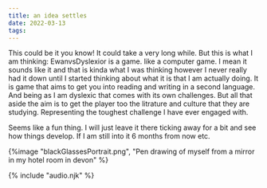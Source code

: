 ```yaml
---
title: an idea settles 
date: 2022-03-13
tags:
---
```


This could be it you know! It could take a very long while. But this is what I
am thinking: EwanvsDyslexior is a game. like a computer game. I mean it sounds
like it and that is kinda what I was thinking however I never really had it down
until I started thinking about what it is that I am actually doing. It is game
that aims to get you into reading and writing in a second language. And being as
I am dyslexic that comes with its own challenges. But all that aside the aim is
to get the player too the litrature and culture that they are studying.
Representing the toughest challenge I have ever engaged with.

Seems like a fun thing. I will just leave it there ticking away for a bit and
see how things develop. If I am still into it 6 months from now etc.



{%image "blackGlassesPortrait.png", "Pen drawing of myself from a mirror in my hotel room in devon" %}



<audio id="song"><source src="{{ '/posts/that.mp3' | url }}"/></audio>
<audio id="songB"><source src="{{ '/posts/whatIsTheMatter.mp3' | url }}"/></audio>
{% include "audio.njk" %}



